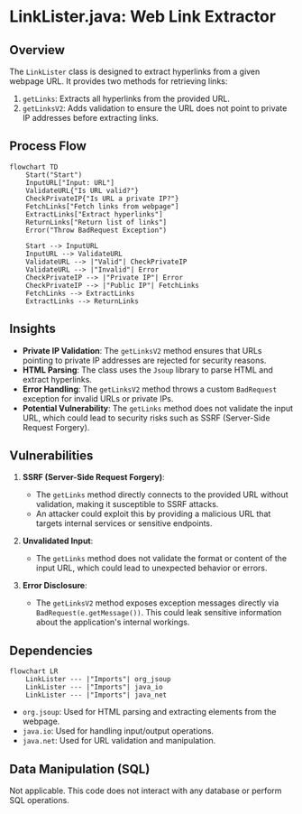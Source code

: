 # LinkLister.java: Web Link Extractor

## Overview
The `LinkLister` class is designed to extract hyperlinks from a given webpage URL. It provides two methods for retrieving links:
1. `getLinks`: Extracts all hyperlinks from the provided URL.
2. `getLinksV2`: Adds validation to ensure the URL does not point to private IP addresses before extracting links.

## Process Flow
```mermaid
flowchart TD
    Start("Start")
    InputURL["Input: URL"]
    ValidateURL{"Is URL valid?"}
    CheckPrivateIP{"Is URL a private IP?"}
    FetchLinks["Fetch links from webpage"]
    ExtractLinks["Extract hyperlinks"]
    ReturnLinks["Return list of links"]
    Error("Throw BadRequest Exception")
    
    Start --> InputURL
    InputURL --> ValidateURL
    ValidateURL --> |"Valid"| CheckPrivateIP
    ValidateURL --> |"Invalid"| Error
    CheckPrivateIP --> |"Private IP"| Error
    CheckPrivateIP --> |"Public IP"| FetchLinks
    FetchLinks --> ExtractLinks
    ExtractLinks --> ReturnLinks
```

## Insights
- **Private IP Validation**: The `getLinksV2` method ensures that URLs pointing to private IP addresses are rejected for security reasons.
- **HTML Parsing**: The class uses the `Jsoup` library to parse HTML and extract hyperlinks.
- **Error Handling**: The `getLinksV2` method throws a custom `BadRequest` exception for invalid URLs or private IPs.
- **Potential Vulnerability**: The `getLinks` method does not validate the input URL, which could lead to security risks such as SSRF (Server-Side Request Forgery).

## Vulnerabilities
1. **SSRF (Server-Side Request Forgery)**:
   - The `getLinks` method directly connects to the provided URL without validation, making it susceptible to SSRF attacks.
   - An attacker could exploit this by providing a malicious URL that targets internal services or sensitive endpoints.

2. **Unvalidated Input**:
   - The `getLinks` method does not validate the format or content of the input URL, which could lead to unexpected behavior or errors.

3. **Error Disclosure**:
   - The `getLinksV2` method exposes exception messages directly via `BadRequest(e.getMessage())`. This could leak sensitive information about the application's internal workings.

## Dependencies
```mermaid
flowchart LR
    LinkLister --- |"Imports"| org_jsoup
    LinkLister --- |"Imports"| java_io
    LinkLister --- |"Imports"| java_net
```

- `org.jsoup`: Used for HTML parsing and extracting elements from the webpage.
- `java.io`: Used for handling input/output operations.
- `java.net`: Used for URL validation and manipulation.

## Data Manipulation (SQL)
Not applicable. This code does not interact with any database or perform SQL operations.
